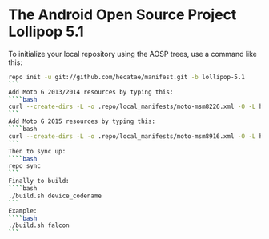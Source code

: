 The Android Open Source Project Lollipop 5.1
===========

To initialize your local repository using the AOSP trees, use a command like this:
````bash
repo init -u git://github.com/hecatae/manifest.git -b lollipop-5.1
```
Add Moto G 2013/2014 resources by typing this:
````bash
curl --create-dirs -L -o .repo/local_manifests/moto-msm8226.xml -O -L https://raw.githubusercontent.com/F-AOSP/manifest/lollipop-5.1/moto-msm8226.xml
```
Add Moto G 2015 resources by typing this:
````bash
curl --create-dirs -L -o .repo/local_manifests/moto-msm8916.xml -O -L https://raw.githubusercontent.com/F-AOSP/manifest/lollipop-5.1/moto-msm8916.xml
```
Then to sync up:
````bash
repo sync
```
Finally to build:
````bash
./build.sh device_codename
```
Example:
````bash
./build.sh falcon
```

